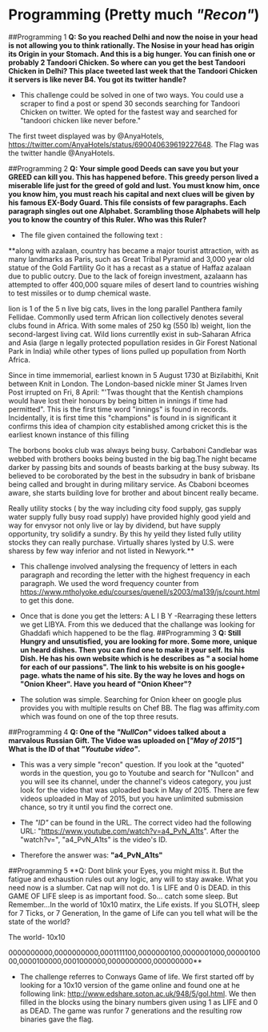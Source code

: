 # Programming (Pretty much _"Recon"_)

##Programming 1
**Q: So you reached Delhi and now the noise in your head is not allowing you to think rationally. The Nosise in your head has origin its Origin in your Stomach. And this is a big hunger. You can finish one or probably 2 Tandoori Chicken. So where can you get the best Tandoori Chicken in Delhi? This place tweeted last week that the Tandoori Chicken it servers is like never B4. You got its twitter handle?**

- This challenge could be solved in one of two ways. You could use a scraper to find a post or spend 30 seconds searching for Tandoori Chicken on twitter. We opted for the fastest way and searched for "tandoori chicken like never before."

The first tweet displayed was by @AnyaHotels, https://twitter.com/AnyaHotels/status/690040639619227648. The Flag was the twitter handle @AnyaHotels.

##Programming 2
**Q: Your simple good Deeds can save you but your GREED can kill you. This has happened before. This greedy person lived a miserable life just for the greed of gold and lust. You must know him, once you know him, you must reach his capital and next clues will be given by his famous EX-Body Guard. This file consists of few paragraphs. Each paragraph singles out one Alphabet. Scrambling those Alphabets will help you to know the country of this Ruler. Who was this Ruler?**

- The file given contained the following text :

**along with azalaan, country has became a major tourist attraction, with as many landmarks as Paris, such as Great Tribal Pyramid and  3,000 year old statue of the Gold Fartility Go it has a recast as a statue of Haffaz azalaan due to public outcry. Due to the lack of foreign investment, azalaann has attempted to offer 400,000 square miles of desert land to countries wishing to test missiles or to dump chemical waste.

lion is 1 of the 5 n live big cats, lives in the long parallel Panthera family Fellidae. Commonlly used term African lion collectively denotes several clubs found in Africa. With some males of 250 kg (550 lb)  weight, lion the second-largest living cat. Wild lions currentlly exist in sub-Saharan Africa and  Asia (large n legally protected popullation resides in Gir Forest National Park in India) while other types of lions pulled up popullation from North Africa.

Since  in time immemorial, earliest known in 5 August 1730 at Bizilabithi, Knit between Knit in London. The London-based nickle miner St James Irven Post irrupted on Fri, 8 April: "'Twas thought that the Kentish champions would have lost their honours by being bitten in innings if time had permitted". This is the first time word "innings" is found in records. Incidentally, it is  first time this "champions" is found in is significant  it confirms this idea of champion city established among cricket this is the earliest known instance of this filling

The borbons books club was always being busy. Carbaboni Candlebar was webbed with brothers books being busted in the big bag.The  night became darker by passing bits and sounds of beasts barking at the busy subway. Its believed to be coroborated by the best in the subsudry in bank of brisbane being called and brought in during military service. As Cbaboni bceomes aware, she starts building love for brother and about bincent really became.

Really utility stocks ( by the way including city food supply, gas supply water supply fully busy road supply) have provided highly good yield and way for envysor not only live or lay by dividend, but have supply  opportunity, try solidify a sundry. By this hy yeild they listed fully utility stocks they can really purchase.  Virtually shares lysted by U.S. were sharess by few way inferior and not listed in  Newyork.**

- This challenge involved analysing the frequency of letters in each paragraph and recording the letter with the highest frequency in each paragraph. We used the word frequency counter from https://www.mtholyoke.edu/courses/quenell/s2003/ma139/js/count.html to get this done.

- Once that is done you get the letters: A L I B Y
 -Rearraging these letters we get LIBYA. From this we deduced that the challange was looking for Ghaddafi which happened to be the flag. 
##Programming 3
**Q: Still Hungry and unsutisfied, you are looking for more. Some more, unique un heard dishes. Then you can find one to make it your self. Its his Dish. He has his own website which is he describes as " a social home for each of our passions". The link to his website is on his google+ page. whats the name of his site. By the way he loves and hogs on "Onion Kheer". Have you heard of "Onion Kheer"?**

- The solution was simple. Searching for Onion kheer on google plus provides you with multiple results on Chef BB. The flag was affimity.com which was found on one of the top three resuts.

##Programming 4
**Q: One of the _"NullCon"_ vidoes talked about a marvalous Russian Gift. The Vidoe was uploaded on [_"May of 2015"_] What is the ID of that _"Youtube video"_.**

- This was a very simple "recon" question. If you look at the "quoted" words in the question, you go to Youtube and search for "Nullcon" and you will see its channel, under the channel's videos category, you just look for the video that was uploaded back in May of 2015. There are few videos uploaded in May of 2015, but you have unlimited submission chance, so try it until you find the correct one. 

- The _"ID"_ can be found in the URL. The correct video had the following URL: "https://www.youtube.com/watch?v=a4_PvN_A1ts". After the "watch?v=", "a4_PvN_A1ts" is the video's ID.

- Therefore the answer was: **"a4_PvN_A1ts"**

##Programming 5
**Q: Dont blink your Eyes, you might miss it. But the fatigue and exhaustion rules out any logic, any will to stay awake. What you need now is a slumber. Cat nap will not do. 1 is LIFE and 0 is DEAD. in this GAME OF LIFE sleep is as important food. So... catch some sleep. But Remember...In the world of 10x10 matirx, the Life exists. If you SLOTH, sleep for 7 Ticks, or 7 Generation, In the game of Life can you tell what will be the state of the world? 

The world- 10x10

0000000000,0000000000,0001111100,0000000100,0000001000,0000010000,0000100000,0001000000,0000000000,000000000**

- The challenge referres to Conways Game of life. We first started off by looking for a 10x10 version of the game online and found one at he following link: http://www.edshare.soton.ac.uk/948/5/gol.html. We then filled in the blocks using the binary numbers given using 1 as LIFE and 0 as DEAD. The game was runfor 7 generations and the resulting row binaries gave the flag.